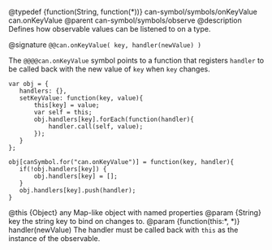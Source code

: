 @typedef {function(String, function(*))} can-symbol/symbols/onKeyValue can.onKeyValue
@parent can-symbol/symbols/observe
@description Defines how observable values can be listened to on a type.

@signature `@@can.onKeyValue( key, handler(newValue) )`

The `@@@@can.onKeyValue` symbol points to a function that registers 
 `handler` to be called back with the new value of `key` when `key`
 changes.  

 ```
var obj = {
	handlers: {},
	setKeyValue: function(key, value){
		this[key] = value;
		var self = this;
		obj.handlers[key].forEach(function(handler){
			handler.call(self, value);
		});
	}
};

obj[canSymbol.for("can.onKeyValue")] = function(key, handler){
	if(!obj.handlers[key]) {
		obj.handlers[key] = [];
	}
	obj.handlers[key].push(handler);
}
```

@this {Object} any Map-like object with named properties
@param {String} key the string key to bind on changes to.
@param {function(this:*, *)} handler(newValue) The handler must be called back with `this` as the instance of the observable. 
